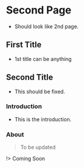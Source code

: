 # Second Page
- Should look like 2nd page.

## First Title
- 1st title can be anything

## Second Title 
- This should be fixed.
### Introduction
  - This is the introduction.
### About
> To be updated

!> Coming Soon